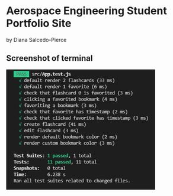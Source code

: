 # Aerospace Engineering Student Portfolio Site

by Diana Salcedo-Pierce

## Screenshot of terminal

![Terminal Test Results](/assets/images/terminal_tests_results.JPG "Terminal Test Results")
